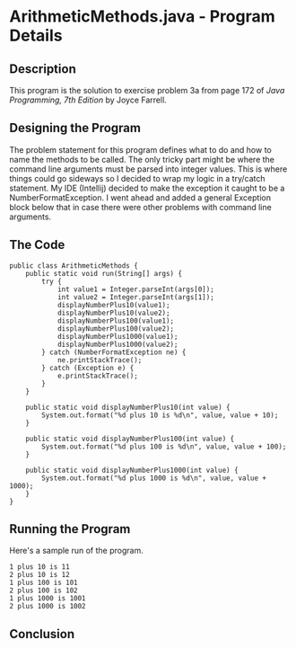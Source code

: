 # ArithmeticMethods.java - Program Details

## Description

This program is the solution to exercise problem 3a from page 172 of *Java Programming, 7th Edition* by Joyce Farrell.

## Designing the Program

The problem statement for this program defines what to do and how to name the methods to be called.  The only tricky 
part might be where the command line arguments must be parsed into integer values.  This is where things could go 
sideways so I decided to wrap my logic in a try/catch statement.  My IDE (Intellij) decided to make the exception it
caught to be a NumberFormatException.  I went ahead and added a general Exception block below that in case there were
other problems with command line arguments.  

## The Code

    public class ArithmeticMethods {
        public static void run(String[] args) {
            try {
                int value1 = Integer.parseInt(args[0]);
                int value2 = Integer.parseInt(args[1]);
                displayNumberPlus10(value1);
                displayNumberPlus10(value2);
                displayNumberPlus100(value1);
                displayNumberPlus100(value2);
                displayNumberPlus1000(value1);
                displayNumberPlus1000(value2);
            } catch (NumberFormatException ne) {
                ne.printStackTrace();
            } catch (Exception e) {
                e.printStackTrace();
            }
        }

        public static void displayNumberPlus10(int value) {
            System.out.format("%d plus 10 is %d\n", value, value + 10);
        }

        public static void displayNumberPlus100(int value) {
            System.out.format("%d plus 100 is %d\n", value, value + 100);
        }

        public static void displayNumberPlus1000(int value) {
            System.out.format("%d plus 1000 is %d\n", value, value + 1000);
        }
    }

## Running the Program

Here's a sample run of the program.  

    1 plus 10 is 11
    2 plus 10 is 12
    1 plus 100 is 101
    2 plus 100 is 102
    1 plus 1000 is 1001
    2 plus 1000 is 1002

## Conclusion
